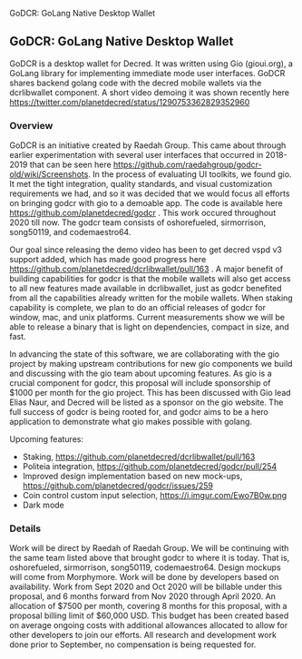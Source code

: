 GoDCR: GoLang Native Desktop Wallet

## GoDCR: GoLang Native Desktop Wallet

GoDCR is a desktop wallet for Decred. It was written using Gio (gioui.org), a GoLang library for implementing immediate mode user interfaces. GoDCR shares backend golang code with the decred mobile wallets via the dcrlibwallet component. A short video demoing it was shown recently here https://twitter.com/planetdecred/status/1290753362829352960

### Overview
GoDCR is an initiative created by Raedah Group. This came about through earlier experimentation with several user interfaces that occurred in 2018-2019 that can be seen here https://github.com/raedahgroup/godcr-old/wiki/Screenshots. In the process of evaluating UI toolkits, we found gio. It met the tight integration, quality standards, and visual customization requirements we had, and so it was decided that we would focus all efforts on bringing godcr with gio to a demoable app. The code is available here https://github.com/planetdecred/godcr . This work occured throughout 2020 till now. The godcr team consists of oshorefueled, sirmorrison, song50119, and codemaestro64.

Our goal since releasing the demo video has been to get decred vspd v3 support added, which has made good progress here https://github.com/planetdecred/dcrlibwallet/pull/163 . A major benefit of building capabilities for godcr is that the mobile wallets will also get access to all new features made available in dcrlibwallet, just as godcr benefited from all the capabilities already written for the mobile wallets. When staking capability is complete, we plan to do an official releases of godcr for window, mac, and unix platforms. Current measurements show we will be able to release a binary that is light on dependencies, compact in size, and fast.

In advancing the state of this software, we are collaborating with the gio project by making upstream contributions for new gio components we build and discussing with the gio team about upcoming features. As gio is a crucial component for godcr, this proposal will include sponsorship of $1000 per month for the gio project. This has been discussed with Gio lead Elias Naur, and Decred will be listed as a sponsor on the gio website. The full success of godcr is being rooted for, and godcr aims to be a hero application to demonstrate what gio makes possible with golang.

Upcoming features:
- Staking, https://github.com/planetdecred/dcrlibwallet/pull/163
- Politeia integration, https://github.com/planetdecred/godcr/pull/254
- Improved design implementation based on new mock-ups, https://github.com/planetdecred/godcr/issues/259
- Coin control custom input selection, https://i.imgur.com/Ewo7B0w.png
- Dark mode

### Details
Work will be direct by Raedah of Raedah Group. We will be continuing with the same team listed above that brought godcr to where it is today. That is, oshorefueled, sirmorrison, song50119, codemaestro64. Design mockups will come from Morphymore. Work will be done by developers based on availability. Work from Sept 2020 and Oct 2020 will be billable under this proposal, and 6 months forward from Nov 2020 through April 2020. An allocation of $7500 per month, covering 8 months for this proposal, with a proposal billing limit of $60,000 USD. This budget has been created based on average ongoing costs with additional allowances allocated to allow for other developers to join our efforts. All research and development work done prior to September, no compensation is being requested for.
